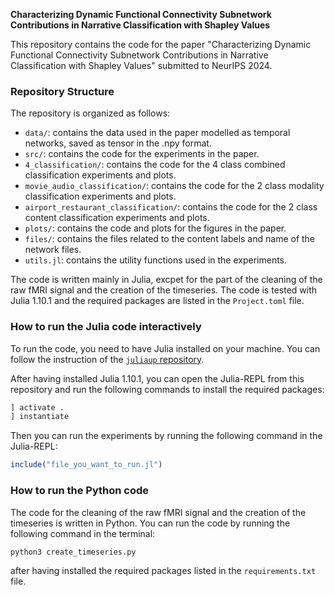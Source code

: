 **Characterizing Dynamic Functional Connectivity Subnetwork Contributions in Narrative Classification with Shapley Values**

This repository contains the code for the paper "Characterizing Dynamic Functional Connectivity Subnetwork Contributions in Narrative Classification with Shapley Values" submitted to NeurIPS 2024.

### Repository Structure
The repository is organized as follows:
- `data/`: contains the data used in the paper  modelled as temporal networks, saved as tensor in the .npy format.
- `src/`: contains the code for the experiments in the paper.
- `4_classification/`: contains the code for the 4 class combined classification experiments and plots.
- `movie_audio_classification/`: contains the code for the 2 class modality classification experiments and plots.
- `airport_restaurant_classification/`: contains the code for the 2 class content classification experiments and plots.
- `plots/`: contains the code and plots for the figures in the paper.
- `files/`: contains the files related to the content labels and name of the network files.
- `utils.jl`: contains the utility functions used in the experiments.

The code is written mainly in Julia, excpet for the part of the cleaning of the raw fMRI signal and the creation of the timeseries.  The code is tested with Julia 1.10.1 and the required packages are listed in the `Project.toml` file. 

### How to run the Julia code interactively

To run the code, you need to have Julia installed on your machine. You can follow the instruction of the [`juliaup` repository](https://github.com/JuliaLang/juliaup).

After having installed Julia 1.10.1, you can open the Julia-REPL from this repository and run the following commands to install the required packages:

```julia
] activate .
] instantiate
```

Then you can run the experiments by running the following command in the Julia-REPL:

```julia
include("file_you_want_to_run.jl")
```

### How to run the Python code 

The code for the cleaning of the raw fMRI signal and the creation of the timeseries is written in Python. You can run the code by running the following command in the terminal:

```bash
python3 create_timeseries.py
```

after having installed the required packages listed in the `requirements.txt` file.


